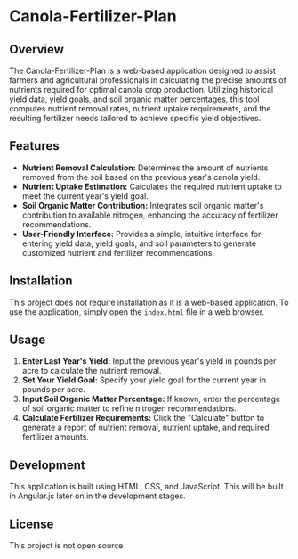 # Canola-Fertilizer-Plan

## Overview

The Canola-Fertilizer-Plan is a web-based application designed to assist farmers and agricultural professionals in calculating the precise amounts of nutrients required for optimal canola crop production. Utilizing historical yield data, yield goals, and soil organic matter percentages, this tool computes nutrient removal rates, nutrient uptake requirements, and the resulting fertilizer needs tailored to achieve specific yield objectives.

## Features

- **Nutrient Removal Calculation:** Determines the amount of nutrients removed from the soil based on the previous year's canola yield.
- **Nutrient Uptake Estimation:** Calculates the required nutrient uptake to meet the current year's yield goal.
- **Soil Organic Matter Contribution:** Integrates soil organic matter's contribution to available nitrogen, enhancing the accuracy of fertilizer recommendations.
- **User-Friendly Interface:** Provides a simple, intuitive interface for entering yield data, yield goals, and soil parameters to generate customized nutrient and fertilizer recommendations.

## Installation

This project does not require installation as it is a web-based application. To use the application, simply open the `index.html` file in a web browser.

## Usage

1. **Enter Last Year's Yield:** Input the previous year's yield in pounds per acre to calculate the nutrient removal.
2. **Set Your Yield Goal:** Specify your yield goal for the current year in pounds per acre.
3. **Input Soil Organic Matter Percentage:** If known, enter the percentage of soil organic matter to refine nitrogen recommendations.
4. **Calculate Fertilizer Requirements:** Click the "Calculate" button to generate a report of nutrient removal, nutrient uptake, and required fertilizer amounts.

## Development

This application is built using HTML, CSS, and JavaScript. This will be built in Angular.js later on in the development stages. 

## License

This project is not open source 


